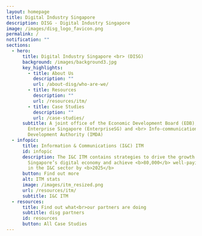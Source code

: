 ```yaml
---
layout: homepage
title: Digital Industry Singapore
description: DISG - Digital Industry Singapore
image: /images/disg_logo_favicon.png
permalink: /
notification: ""
sections:
  - hero:
      title: Digital Industry Singapore <br> (DISG)
      background: /images/background3.jpg
      key_highlights:
        - title: About Us
          description: ""
          url: /about-disg/who-are-we/
        - title: Resources
          description: ""
          url: /resources/itm/
        - title: Case Studies
          description: ""
          url: /case-studies/
      subtitle: A joint office of the Economic Development Board (EDB), <br>
        Enterprise Singapore (EnterpriseSG) and <br> Info-communications Media
        Development Authority (IMDA)
  - infopic:
      title: Information & Communications (I&C) ITM
      id: infopic
      description: The I&C ITM contains strategies to drive the growth of
        Singapore’s digital economy and achieve <b>80,000</b> well-paying jobs
        in the I&C sector by <b>2025</b>
      button: Find out more
      alt: ITM stats
      image: /images/itm_resized.png
      url: /resources/itm/
      subtitle: I&C ITM
  - resources:
      title: Find out what<br>our partners are doing
      subtitle: disg partners
      id: resources
      button: All Case Studies
---
```

